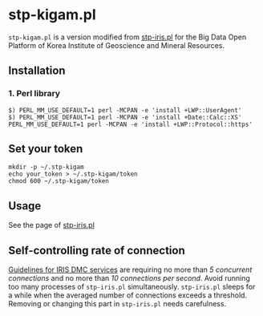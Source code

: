 # stp-kigam.pl
`stp-kigam.pl` is a version modified from [stp-iris.pl](https://github.com/lowbontimp/stp-iris) for the Big Data Open Platform of Korea Institute of Geoscience and Mineral Resources.

## Installation
### 1. Perl library

```
$) PERL_MM_USE_DEFAULT=1 perl -MCPAN -e 'install +LWP::UserAgent'
$) PERL_MM_USE_DEFAULT=1 perl -MCPAN -e 'install +Date::Calc::XS'
PERL_MM_USE_DEFAULT=1 perl -MCPAN -e 'install +LWP::Protocol::https'
```

## Set your token
```
mkdir -p ~/.stp-kigam
echo your_token > ~/.stp-kigam/token
chmod 600 ~/.stp-kigam/token
```

## Usage
See the page of [stp-iris.pl](https://github.com/lowbontimp/stp-iris)

## Self-controlling rate of connection
[Guidelines for IRIS DMC services](http://ds.iris.edu/ds/nodes/dmc/services/usage/)
are requiring no more than *5 concurrent connections* and no more than *10 connections per second*.
Avoid running too many processes of `stp-iris.pl` simultaneously.
`stp-iris.pl` sleeps for a while when the averaged number of connections exceeds a threshold.
Removing or changing this part in `stp-iris.pl` needs carefulness.


